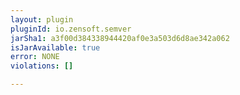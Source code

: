 ```yaml
---
layout: plugin
pluginId: io.zensoft.semver
jarSha1: a3f00d384338944420af0e3a503d6d8ae342a062
isJarAvailable: true
error: NONE
violations: []

---
```

